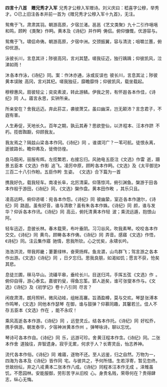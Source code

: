 **四言十八首　赠兄秀才入军**  兄秀才公穆入军赠诗。刘义庆曰：嵇喜字公穆，举秀才。○已上旧注各本并前一首为《赠兄秀才公穆入军十九首》，无注。 

  

鸳鸯于飞，肃肃其羽。朝游高原，夕宿兰渚。邕邕 《艺文类聚》九十二引作嗈嗈  和鸣，顾盻 《类聚》作眄。黄本及《诗纪》并作眄  俦侣。俯仰慷慨，优游容与。

鸳鸯于飞，啸侣命俦。朝游高原，夕宿中洲。交颈振翼，容与清流；咀嚼兰蕙，俯仰优游。

泳彼长川，言息其浒；陟彼高冈，言刈其楚。嗟我征迈，独行踽踽；仰彼凯风，泣涕如雨！

沐 各本作泳，《诗纪》同。案：作沐亦通，泳或反误也  彼长川，言息其沚；陟彼 黄本误陂  高冈，言刈其杞。嗟我独征，靡瞻靡恃；仰彼凯风，载坐载起。

穆穆惠风，扇彼轻尘；奕奕素波，转此游鳞。伊我之劳，有怀遐 各本作佳，《诗纪》同  人。寤言永思，实钟所亲。

所亲安在？舍我远迈。弃此荪芷，袭彼萧艾。虽曰幽深，岂无颠沛？言念君子，不遐有害。

人生寿促，天地长久。百年之期，孰云其寿？思欲登仙，以济 程本、汪本作跻  不朽。揽辔踟蹰，仰顾我友。

我友焉之？隔兹山梁 各本作冈。《诗纪》同  。谁谓河广？一苇可航。徒恨永离，逝彼路长。瞻仰弗及，徙倚彷徨。

良马既闲，丽服有辉。左揽繁若，右接忘归。风驰电 五臣注《文选》作雷  逝，蹑景 五臣本《文选》作影  追飞。凌厉中原，顾盻 各本作眄。《文选》及《太平御览》三百二十八引作盼。五臣作盻  生姿。 《文选》合下篇为一首 

携我好仇，载我轻车。南凌长阜，北厉清渠。仰落惊鸿，俯引渊鱼。槃游于田 各本作般于游田，《诗纪》同，《文选》槃作盘。黄本田作畋  ，其乐只且。

凌高远眄，俯仰咨嗟：宛 各本作怨。《诗纪》同  彼幽絷，室迩 各本作邈尔，《诗纪》同  路遐。虽有好音，谁与清歌？虽有朱 各本作姝。《诗纪》同  颜，谁与发华？仰诉 各本作讯。《诗纪》同  高云，俯托清 黄本作轻  波；乘流远遁，抱恨山阿。

轻车迅迈，息彼长林。春木载荣，布叶垂阴。习习谷风，吹我素琴。咬咬 各本作交交。《诗纪》同  黄鸟，顾畴 各本作俦。《诗纪》同  弄音。感寤 《文选》作悟，《诗纪》同。注云集作寤  驰情，思我所钦。心之忧矣，永啸长吟。

浩浩洪流，带我邦畿；萋萋绿林，奋荣扬辉。鱼龙灂，山鸟群飞；驾言游之 各本作出游。《文选》《诗纪》同  ，日夕忘归。思我良朋，如渴如饥；愿言不获，怆矣其悲。

息徒兰圃，秣马华山。流磻平皋，垂纶长川。目送归鸿，手挥五弦 《文选》作  。俯仰自得，游心泰玄。嘉彼钓叟，得鱼忘筌。郢人逝矣，谁可 张燮本作与。《文选》《诗纪》及《初学记》卷十八引同  尽言？

闲夜肃清，朗月照轩。微风动袿，组帐高褰。旨酒盈樽，莫与交欢。琴瑟 张溥本作鸣琴，《文选》同他本作瑟琴  在御，谁与鼓弹？仰慕同趣，其馨若兰。佳人不存 五臣本《文选》作在  ，能不永叹！

乘风高逝 各本作游。《诗纪》同  ，远登灵丘。结 各本作托。《诗纪》同  好松乔，携手俱游。朝发泰华，夕宿神洲 黄本作州  。弹琴咏诗，聊以忘忧。

琴诗可 各本作自。《诗纪》同  乐，远游可珍。舍 黄汪程本作含。《诗纪》同。二张本作舍  道独往，弃智遗身。寂乎无累，何求于人？长寄灵岳，怡志养神。

流代 各本作俗。《诗纪》同  难寤，逐物不还。至人远鉴，归之自然。万物为一，四海为 各本及《诗纪》皆作同  宅。与彼共之，予何所惜。生若浮寄，暂见忽终。世故纷纭，弃之八戎 黄本二张本作八成。《诗纪》同程本汪本作无成  。泽雉虽饥，不愿园林。安能服御，劳形苦 字从旧校  心。身贵名贱，荣辱何在？贵得肆志，纵心无悔。